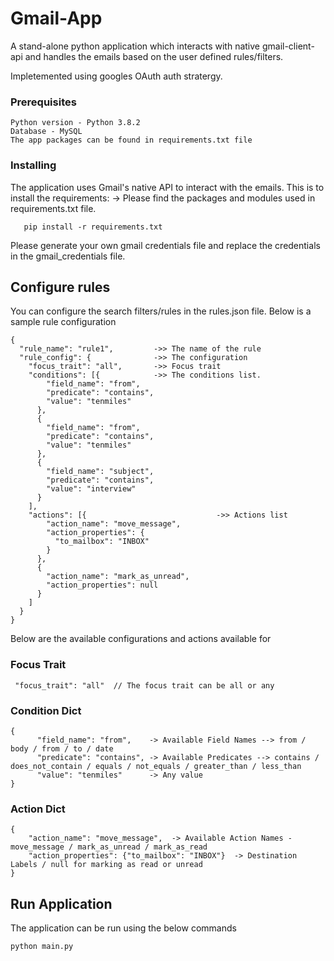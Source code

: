 # Gmail-App 

A stand-alone python application which interacts with native gmail-client-api and handles the emails based on the user defined rules/filters.

Impletemented using googles OAuth auth stratergy.

### Prerequisites
```
Python version - Python 3.8.2
Database - MySQL 
The app packages can be found in requirements.txt file
```

### Installing

The application uses Gmail's native API to interact with the emails. 
This is to install the requirements: -> Please find the packages and modules used in requirements.txt file.

 ```
    pip install -r requirements.txt
```
Please generate your own gmail credentials file and replace the credentials in the gmail_credentials file.



## Configure rules
You can configure the search filters/rules in the rules.json file. 
Below is a sample rule configuration

```
{
  "rule_name": "rule1",         ->> The name of the rule
  "rule_config": {              ->> The configuration
    "focus_trait": "all",       ->> Focus trait
    "conditions": [{            ->> The conditions list.
        "field_name": "from",
        "predicate": "contains",
        "value": "tenmiles"
      },
      {
        "field_name": "from",
        "predicate": "contains",
        "value": "tenmiles"
      },
      {
        "field_name": "subject",
        "predicate": "contains",
        "value": "interview"
      }
    ],
    "actions": [{                             ->> Actions list 
        "action_name": "move_message",
        "action_properties": {
          "to_mailbox": "INBOX"
        }
      },
      {
        "action_name": "mark_as_unread",
        "action_properties": null
      }
    ]
  }
}
```

Below are the available configurations and actions available for

### Focus Trait

```
 "focus_trait": "all"  // The focus trait can be all or any
```
### Condition Dict

```
{
      "field_name": "from",    -> Available Field Names --> from / body / from / to / date
      "predicate": "contains", -> Available Predicates --> contains / does_not_contain / equals / not_equals / greater_than / less_than
      "value": "tenmiles"      -> Any value 
}
```

### Action Dict

```
{
    "action_name": "move_message",  -> Available Action Names - move_message / mark_as_unread / mark_as_read 
    "action_properties": {"to_mailbox": "INBOX"}  -> Destination Labels / null for marking as read or unread
}
```

## Run Application

The application can be run using the below commands

```
python main.py
```
